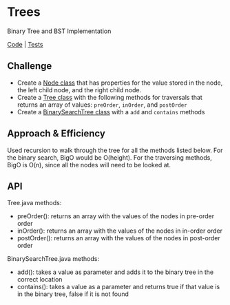 # Trees
Binary Tree and BST Implementation

[Code](https://github.com/janiekyu/data-structures-and-algorithms/tree/master/code401challenges/src/main/java/code401challenges/tree) | [Tests](https://github.com/janiekyu/data-structures-and-algorithms/tree/master/code401challenges/src/test/java/code401challenges/tree)

## Challenge
- Create a [Node class](https://github.com/janiekyu/data-structures-and-algorithms/blob/master/code401challenges/src/main/java/code401challenges/tree/Node.java) that has properties for the value stored in the node, the left child node, and the right child node.
- Create a [Tree class](https://github.com/janiekyu/data-structures-and-algorithms/blob/master/code401challenges/src/main/java/code401challenges/tree/Tree.java) with the following methods for traversals that returns an array of values: `preOrder`, `inOrder`, and `postOrder`
- Create a [BinarySearchTree class](https://github.com/janiekyu/data-structures-and-algorithms/blob/master/code401challenges/src/main/java/code401challenges/tree/BinarySearchTree.java) with a `add` and `contains` methods

## Approach & Efficiency
Used recursion to walk through the tree for all the methods listed below. For the binary search, BigO would be O(height). For the traversing methods, BigO is O(n), since all the nodes will need to be looked at. 

## API
Tree.java methods: 
- preOrder(): returns an array with the values of the nodes in pre-order order
- inOrder(): returns an array with the values of the nodes in in-order order
- postOrder(): returns an array with the values of the nodes in post-order order

BinarySearchTree.java methods:
- add(): takes a value as parameter and adds it to the binary tree in the correct location
- contains(): takes a value as a parameter and returns true if that value is in the binary tree, false if it is not found
